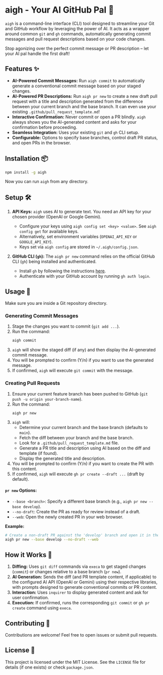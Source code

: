 # aigh - Your AI GitHub Pal 🤖

`aigh` is a command-line interface (CLI) tool designed to streamline your Git and GitHub workflow by leveraging the power of AI. It acts as a wrapper around common `git` and `gh` commands, automatically generating commit messages and pull request descriptions based on your code changes.

Stop agonizing over the perfect commit message or PR description – let your AI pal handle the first draft!

## Features ✨

*   **AI-Powered Commit Messages:** Run `aigh commit` to automatically generate a conventional commit message based on your staged changes.
*   **AI-Powered PR Descriptions:** Run `aigh pr new` to create a new draft pull request with a title and description generated from the difference between your current branch and the base branch. It can even use your existing `.github/pull_request_template.md`!
*   **Interactive Confirmation:** Never commit or open a PR blindly. `aigh` always shows you the AI-generated content and asks for your confirmation before proceeding.
*   **Seamless Integration:** Uses your existing `git` and `gh` CLI setup.
*   **Configurable:** Options to specify base branches, control draft PR status, and open PRs in the browser.

## Installation 📦

```bash
npm install -g aigh
```

Now you can run `aigh` from any directory.

## Setup 🛠️

1.  **API Keys:** `aigh` uses AI to generate text. You need an API key for your chosen provider (OpenAI or Google Gemini).
    *   Configure your keys using `aigh config set <key> <value>`. See `aigh config get` for available keys.
    *   Alternatively, set environment variables (`OPENAI_API_KEY` or `GOOGLE_API_KEY`).
    *   Keys set via `aigh config` are stored in `~/.aigh/config.json`.

2.  **GitHub CLI (`gh`):** The `aigh pr new` command relies on the official GitHub CLI (`gh`) being installed and authenticated.
    *   Install `gh` by following the instructions [here](https://github.com/cli/cli#installation).
    *   Authenticate with your GitHub account by running `gh auth login`.

## Usage 🚀

Make sure you are inside a Git repository directory.

### Generating Commit Messages

1.  Stage the changes you want to commit (`git add ...`).
2.  Run the command:
    ```bash
    aigh commit
    ```
3.  `aigh` will show the staged diff (if any) and then display the AI-generated commit message.
4.  You will be prompted to confirm (Y/n) if you want to use the generated message.
5.  If confirmed, `aigh` will execute `git commit` with the message.

### Creating Pull Requests

1.  Ensure your current feature branch has been pushed to GitHub (`git push -u origin your-branch-name`).
2.  Run the command:
    ```bash
    aigh pr new
    ```
3.  `aigh` will:
    *   Determine your current branch and the base branch (defaults to `main`).
    *   Fetch the diff between your branch and the base branch.
    *   Look for a `.github/pull_request_template.md` file.
    *   Generate a PR title and description using AI based on the diff and template (if found).
    *   Display the generated title and description.
4.  You will be prompted to confirm (Y/n) if you want to create the PR with this content.
5.  If confirmed, `aigh` will execute `gh pr create --draft ...` (draft by default).

#### `pr new` Options:

*   `--base <branch>`: Specify a different base branch (e.g., `aigh pr new --base develop`).
*   `--no-draft`: Create the PR as ready for review instead of a draft.
*   `--web`: Open the newly created PR in your web browser.

**Example:**

```bash
# Create a non-draft PR against the 'develop' branch and open it in the browser
aigh pr new --base develop --no-draft --web
```

## How it Works 🤔

1.  **Diffing:** Uses `git diff` commands via `execa` to get staged changes (`commit`) or changes relative to a base branch (`pr new`).
2.  **AI Generation:** Sends the diff (and PR template content, if applicable) to the configured AI API (OpenAI or Gemini) using their respective libraries, with prompts designed to generate conventional commits or PR content.
3.  **Interaction:** Uses `inquirer` to display generated content and ask for user confirmation.
4.  **Execution:** If confirmed, runs the corresponding `git commit` or `gh pr create` command using `execa`.

## Contributing 🤝

Contributions are welcome! Feel free to open issues or submit pull requests.

## License 📄

This project is licensed under the MIT License. See the `LICENSE` file for details (if one exists) or check `package.json`. 